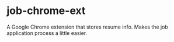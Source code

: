 # job-chrome-ext
A Google Chrome extension that stores resume info. Makes the job application process a little easier.

